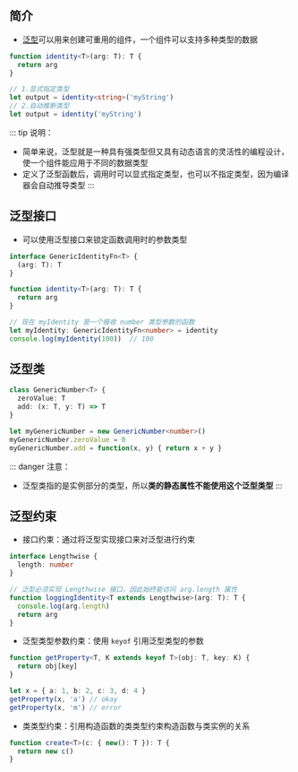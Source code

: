 ## 简介

+ [泛型](https://typescript.bootcss.com/generics.html)可以用来创建可重用的组件，一个组件可以支持多种类型的数据
```ts
function identity<T>(arg: T): T {
  return arg
}

// 1.显式指定类型
let output = identity<string>('myString')
// 2.自动推断类型
let output = identity('myString')
```

::: tip 说明：
+ 简单来说，泛型就是一种具有强类型但又具有动态语言的灵活性的编程设计，使一个组件能应用于不同的数据类型
+ 定义了泛型函数后，调用时可以显式指定类型，也可以不指定类型，因为编译器会自动推导类型
:::




## 泛型接口

+ 可以使用泛型接口来锁定函数调用时的参数类型
```ts
interface GenericIdentityFn<T> {
  (arg: T): T
}

function identity<T>(arg: T): T {
  return arg
}

// 现在 myIdentity 是一个接收 number 类型参数的函数
let myIdentity: GenericIdentityFn<number> = identity
console.log(myIdentity(100))  // 100
```



## 泛型类

```ts
class GenericNumber<T> {
  zeroValue: T
  add: (x: T, y: T) => T
}

let myGenericNumber = new GenericNumber<number>()
myGenericNumber.zeroValue = 0
myGenericNumber.add = function(x, y) { return x + y }
```

::: danger 注意：
+ 泛型类指的是实例部分的类型，所以**类的静态属性不能使用这个泛型类型**
:::




## 泛型约束

+ 接口约束：通过将泛型实现接口来对泛型进行约束
```ts
interface Lengthwise {
  length: number
}

// 泛型必须实现 Lengthwise 接口，因此始终能访问 arg.length 属性
function loggingIdentity<T extends Lengthwise>(arg: T): T {
  console.log(arg.length)
  return arg
}
```

+ 泛型类型参数约束：使用 `keyof` 引用泛型类型的参数
```ts
function getProperty<T, K extends keyof T>(obj: T, key: K) {
  return obj[key]
}

let x = { a: 1, b: 2, c: 3, d: 4 }
getProperty(x, 'a') // okay
getProperty(x, 'm') // error
```

+ 类类型约束：引用构造函数的类类型约束构造函数与类实例的关系
```ts
function create<T>(c: { new(): T }): T {
  return new c()
}
```

